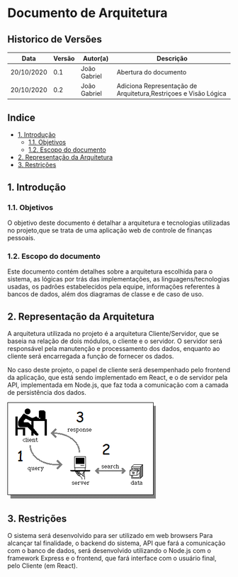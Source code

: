 # Documento de Arquitetura

## Historico de Versões

| Data | Versão | Autor(a) | Descrição |
| - | - | - | - |
| 20/10/2020 | 0.1 | João Gabriel | Abertura do documento|
| 20/10/2020 | 0.2 | João Gabriel | Adiciona Representação de Arquitetura,Restriçoes e Visão Lógica|

## Indice

- [1. Introdução](#_1-introdução)
  - [1.1. Objetivos](#_11-objetivos)
  - [1.2. Escopo do documento](#_12-escopo-do-documento)
- [2. Representação da Arquitetura](#_2-representação-da-arquitetura)
- [3. Restrições](#_3-restrições)

## 1. Introdução

### 1.1. Objetivos

O objetivo deste documento é detalhar a arquitetura e tecnologias utilizadas no projeto,que se trata de uma aplicação web de controle de finanças pessoais.

### 1.2. Escopo do documento

Este documento contém detalhes sobre a arquitetura escolhida para o sistema, as lógicas por trás das implementações, as linguagens/tecnologias usadas, os padrões estabelecidos pela equipe, informações referentes à bancos de dados, além dos  diagramas de classe e de caso de uso.

## 2. Representação da Arquitetura

A arquitetura utilizada no projeto é a arquitetura Cliente/Servidor, que se baseia na relação de dois módulos, o cliente e o servidor. O servidor será responsável pela manutenção e processamento dos dados, enquanto ao cliente será encarregada a função de fornecer os dados.

No caso deste projeto, o papel de cliente será desempenhado pelo frontend da aplicação, que está sendo implementado em React, e o de servidor pela API, implementada em Node.js, que faz toda a comunicação com a camada de persistência dos dados.

![Arquitetura](../images/architecture.png)

## 3. Restrições

O sistema será desenvolvido para ser utilizado em web browsers Para alcançar tal finalidade, o backend do sistema, API que fará a comunicação com o banco de dados, será desenvolvido utilizando o Node.js com o framework Express e o frontend, que fará interface com o usuário final, pelo Cliente (em React).
